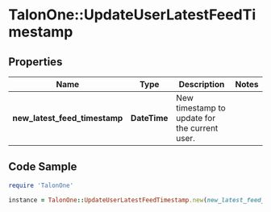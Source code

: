 # TalonOne::UpdateUserLatestFeedTimestamp

## Properties

Name | Type | Description | Notes
------------ | ------------- | ------------- | -------------
**new_latest_feed_timestamp** | **DateTime** | New timestamp to update for the current user. | 

## Code Sample

```ruby
require 'TalonOne'

instance = TalonOne::UpdateUserLatestFeedTimestamp.new(new_latest_feed_timestamp: null)
```


